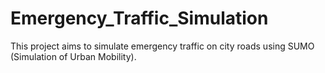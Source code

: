 # Emergency_Traffic_Simulation
This project aims to simulate emergency traffic on city roads using SUMO (Simulation of Urban Mobility). 
